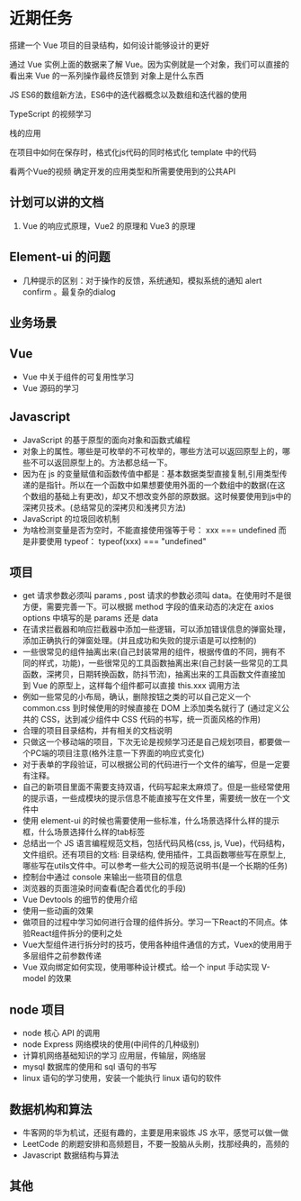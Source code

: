<!--
 *@Author: x09898 coder_xujie@163.com
 * @Date: 2022-05-09 20:54:40
 * @LastEditors: xujie 1607526161@qq.com
 * @LastEditTime: 2022-11-06 10:16:05
 * @FilePath: \HTML-CSS-Javascript-\待解决的知识点\近期的学习要务.md
 * @Description: 近期的学习任务
-->
# 近期任务

搭建一个 Vue 项目的目录结构，如何设计能够设计的更好

通过 Vue 实例上面的数据来了解 Vue。因为实例就是一个对象，我们可以直接的看出来 Vue 的一系列操作最终反馈到 对象上是什么东西

JS ES6的数组新方法，ES6中的迭代器概念以及数组和迭代器的使用

TypeScript 的视频学习

栈的应用

在项目中如何在保存时，格式化js代码的同时格式化 template 中的代码

看两个Vue的视频
确定开发的应用类型和所需要使用到的公共API

## 计划可以讲的文档

1. Vue 的响应式原理，Vue2 的原理和 Vue3 的原理

## Element-ui 的问题

* 几种提示的区别：对于操作的反馈，系统通知，模拟系统的通知 alert confirm 。最复杂的dialog

## 业务场景

## Vue

* Vue 中关于组件的可复用性学习
* Vue 源码的学习

## Javascript

* JavaScript 的基于原型的面向对象和函数式编程
* 对象上的属性。哪些是可枚举的不可枚举的，哪些方法可以返回原型上的，哪些不可以返回原型上的。方法都总结一下。
* 因为在 js 的变量赋值和函数传值中都是：基本数据类型直接复制,引用类型传递的是指针。所以在一个函数中如果想要使用外面的一个数组中的数据(在这个数组的基础上有更改)，却又不想改变外部的原数据。这时候要使用到js中的深拷贝技术。(总结常见的深拷贝和浅拷贝方法)
* JavaScript 的垃圾回收机制
* 为啥检测变量是否为空时，不能直接使用强等于号： xxx === undefined 而是非要使用 typeof： typeof(xxx) === "undefined"

## 项目

* get 请求参数必须叫 params , post 请求的参数必须叫 data。在使用时不是很方便，需要完善一下。可以根据 method 字段的值来动态的决定在 axios options 中填写的是 params 还是 data
* 在请求拦截器和响应拦截器中添加一些逻辑，可以添加错误信息的弹窗处理，添加正确执行的弹窗处理。(并且成功和失败的提示语是可以控制的)
* 一些很常见的组件抽离出来(自己封装常用的组件，根据传值的不同，拥有不同的样式，功能)，一些很常见的工具函数抽离出来(自己封装一些常见的工具函数，深拷贝，日期转换函数，防抖节流)，抽离出来的工具函数文件直接加到 Vue 的原型上，这样每个组件都可以直接 this.xxx 调用方法
* 例如一些常见的小布局，确认，删除按钮之类的可以自己定义一个 common.css 到时候使用的时候直接在 DOM 上添加类名就行了 (通过定义公共的 CSS，达到减少组件中 CSS 代码的书写，统一页面风格的作用)
* 合理的项目目录结构，并有相关的文档说明
* 只做这一个移动端的项目，下次无论是视频学习还是自己规划项目，都要做一个PC端的项目注意(格外注意一下界面的响应式变化)
* 对于表单的字段验证，可以根据公司的代码进行一个文件的编写，但是一定要有注释。
* 自己的新项目里面不需要支持双语，代码写起来太麻烦了。但是一些经常使用的提示语，一些成模块的提示信息不能直接写在文件里，需要统一放在一个文件中
* 使用 element-ui 的时候也需要使用一些标准，什么场景选择什么样的提示框，什么场景选择什么样的tab标签
* 总结出一个 JS 语言编程规范文档，包括代码风格(css, js, Vue)，代码结构，文件组织。还有项目的文档: 目录结构, 使用插件，工具函数哪些写在原型上, 哪些写在utils文件中。可以参考一些大公司的规范说明书(是一个长期的任务)
* 控制台中通过 console 来输出一些项目的信息
* 浏览器的页面渲染时间查看(配合着优化的手段)
* Vue Devtools 的细节的使用介绍
* 使用一些动画的效果
* 做项目的过程中学习如何进行合理的组件拆分。学习一下React的不同点。体验React组件拆分的便利之处
* Vue大型组件进行拆分时的技巧，使用各种组件通信的方式，Vuex的使用用于多层组件之前参数传递
* Vue 双向绑定如何实现，使用哪种设计模式。给一个 input 手动实现 V-model 的效果

## node 项目

* node 核心 API 的调用
* node Express 网络模块的使用(中间件的几种级别)
* 计算机网络基础知识的学习 应用层，传输层，网络层
* mysql 数据库的使用和 sql 语句的书写
* linux 语句的学习使用，安装一个能执行 linux 语句的软件

## 数据机构和算法

* 牛客网的华为机试，还挺有趣的，主要是用来锻炼 JS 水平，感觉可以做一做
* LeetCode 的刷题安排和高频题目，不要一股脑从头刷，找那经典的，高频的
* Javascript 数据结构与算法

## 其他
